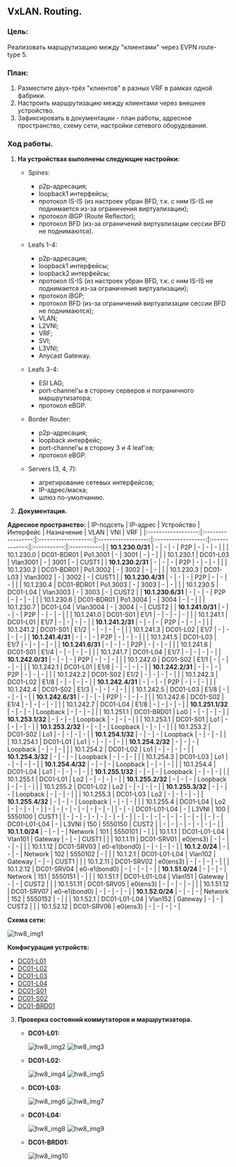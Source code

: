 ## **VxLAN. Routing.**

### **Цель:**

Реализовать маршрутизацию между "клиентами" через EVPN route-type 5.

 ### **План:**

1) Разместите двух-трёх "клиентов" в разных VRF в рамках одной фабрики.
2) Настроить маршрутизацию между клиентами через внешнее устройство.
3) Зафиксировать в документации - план работы, адресное пространство, схему сети, настройки сетевого оборудования.

### **Ход работы.**

1) **На устройствах выполнены следующие настройки:**
    
    - Spines:
        * p2p-адресация;
        * loopback1 интерфейсы;
        * протокол IS-IS (из настроек убран BFD, т.к. с ним IS-IS не поднимается из-за ограничения виртуализации);
        * протокол iBGP (Route Reflector);
        * протокол BFD (из-за ограничений виртуализации сессии BFD не поднимаются).
    
    - Leafs 1-4:
        * p2p-адресация;
        * loopback1 интерфейсы;
        * loopback2 интерфейсы;
        * протокол IS-IS (из настроек убран BFD, т.к. с ним IS-IS не поднимается из-за ограничения виртуализации);
        * протокол iBGP;
        * протокол BFD (из-за ограничений виртуализации сессии BFD не поднимаются);
        * VLAN;
        * L2VNI;
        * VRF;
        * SVI;
        * L3VNI;
        * Anycast Gateway.
            
    - Leafs 3-4:
        * ESI LAG;
        * port-channel'ы в сторону серверов и пограничного маршрутизатора;
        * протокол eBGP.

    - Border Router:
        * p2p-адресация;
        * loopback интерфейс;
        * port-channel'ы в сторону 3 и 4 leaf'ов;
        * протокол eBGP.

    - Servers (3, 4, 7):
        * агрегирование сетевых интерфейсов;
        * IP-адрес/маска;
        * шлюз по-умолчанию.

2) **Документация.**

 **Адресное пространство:**
|    IP-подсеть      |      IP-адрес     |      Устройство     |     Интерфейс      |     Назначение     |     VLAN      |     VNI     |     VRF     |
|:------------------:|:-----------------:|:-------------------:|:------------------:|:------------------:|:-------------:|:-----------:|:-----------:|
| **10.1.230.0/31**  |         -         |          -          |         -          |         P2P        |       -       |      -      |      -      |
|                    |    10.1.230.0     |     DC01-BDR01      |      Po1.3001      |          -         |     3001      |      -      |      -      |
|                    |    10.1.230.1     |      DC01-L03       |      Vlan3001      |          -         |     3001      |      -      |    CUST1    |
| **10.1.230.2/31**  |         -         |          -          |         -          |         P2P        |       -       |      -      |      -      |
|                    |    10.1.230.2     |     DC01-BDR01      |      Po1.3002      |          -         |     3002      |      -      |      -      |
|                    |    10.1.230.3     |      DC01-L03       |      Vlan3002      |          -         |     3002      |      -      |    CUST1    |
| **10.1.230.4/31**  |         -         |          -          |         -          |         P2P        |       -       |      -      |      -      |
|                    |    10.1.230.4     |     DC01-BDR01      |      Po1.3003      |          -         |     3003      |      -      |      -      |
|                    |    10.1.230.5     |      DC01-L04       |      Vlan3003      |          -         |     3003      |      -      |    CUST2    |
| **10.1.230.6/31**  |         -         |          -          |         -          |         P2P        |       -       |      -      |      -      |
|                    |    10.1.230.6     |     DC01-BDR01      |      Po1.3004      |          -         |     3004      |      -      |      -      |
|                    |    10.1.230.7     |      DC01-L04       |      Vlan3004      |          -         |     3004      |      -      |    CUST2    |
| **10.1.241.0/31**  |         -         |          -          |          -         |         P2P        |       -       |      -      |      -      |
|                    |    10.1.241.0     |      DC01-S01       |        E1/1        |          -         |       -       |      -      |      -      |
|                    |    10.1.241.1     |      DC01-L01       |        E1/7        |          -         |       -       |      -      |      -      |
| **10.1.241.2/31**  |         -         |          -          |          -         |         P2P        |       -       |      -      |      -      |
|                    |    10.1.241.2     |      DC01-S01       |        E1/2        |          -         |       -       |      -      |      -      |
|                    |    10.1.241.3     |      DC01-L02       |        E1/7        |          -         |       -       |      -      |      -      |
| **10.1.241.4/31**  |         -         |          -          |          -         |         P2P        |       -       |      -      |      -      |
|                    |    10.1.241.5     |      DC01-L03       |        E1/7        |          -         |       -       |      -      |      -      |
| **10.1.241.6/31**  |         -         |          -          |          -         |         P2P        |       -       |      -      |      -      |
|                    |    10.1.241.6     |      DC01-S01       |        E1/4        |          -         |       -       |      -      |      -      |
|                    |    10.1.241.7     |      DC01-L04       |        E1/7        |          -         |       -       |      -      |      -      |
| **10.1.242.0/31**  |         -         |          -          |          -         |         P2P        |       -       |      -      |      -      |
|                    |    10.1.242.0     |      DC01-S02       |        E1/1        |          -         |       -       |      -      |      -      |
|                    |    10.1.242.1     |      DC01-L01       |        E1/8        |          -         |       -       |      -      |      -      |
| **10.1.242.2/31**  |         -         |          -          |          -         |         P2P        |       -       |      -      |      -      |
|                    |    10.1.242.2     |      DC01-S02       |        E1/2        |          -         |       -       |      -      |      -      |
|                    |    10.1.242.3     |      DC01-L02       |        E1/8        |          -         |       -       |      -      |      -      |
| **10.1.242.4/31**  |         -         |          -          |          -         |         P2P        |       -       |      -      |      -      |
|                    |    10.1.242.4     |      DC01-S02       |        E1/3        |          -         |       -       |      -      |      -      |
|                    |    10.1.242.5     |      DC01-L03       |        E1/8        |          -         |       -       |      -      |      -      |
| **10.1.242.6/31**  |         -         |          -          |          -         |         P2P        |       -       |      -      |      -      |
|                    |    10.1.242.6     |      DC01-S02       |        E1/4        |          -         |       -       |      -      |      -      |
|                    |    10.1.242.7     |      DC01-L04       |        E1/8        |          -         |       -       |      -      |      -      |
| **10.1.251.1/32**  |         -         |          -          |         -          |       Loopback     |       -       |      -      |      -      |
|                    |    10.1.251.1     |     DC01-BRD01      |        Lo0         |          -         |       -       |      -      |      -      |
| **10.1.253.1/32**  |         -         |          -          |         -          |       Loopback     |       -       |      -      |      -      |
|                    |    10.1.253.1     |      DC01-S01       |        Lo1         |          -         |       -       |      -      |      -      |
| **10.1.253.2/32**  |         -         |          -          |         -          |       Loopback     |       -       |      -      |      -      |
|                    |    10.1.253.2     |      DC01-S02       |        Lo1         |          -         |       -       |      -      |      -      |
| **10.1.254.1/32**  |         -         |          -          |         -          |       Loopback     |       -       |      -      |      -      |
|                    |    10.1.254.1     |      DC01-L01       |        Lo1         |          -         |       -       |      -      |      -      |
| **10.1.254.2/32**  |         -         |          -          |         -          |       Loopback     |       -       |      -      |      -      |
|                    |    10.1.254.2     |      DC01-L02       |        Lo1         |          -         |       -       |      -      |      -      |
| **10.1.254.3/32**  |         -         |          -          |         -          |       Loopback     |       -       |      -      |      -      |
|                    |    10.1.254.3     |      DC01-L03       |        Lo1         |          -         |       -       |      -      |      -      |
| **10.1.254.4/32**  |         -         |          -          |         -          |       Loopback     |       -       |      -      |      -      |
|                    |    10.1.254.4     |      DC01-L04       |        Lo1         |          -         |       -       |      -      |      -      |
| **10.1.255.1/32**  |         -         |          -          |         -          |       Loopback     |       -       |      -      |      -      |
|                    |    10.1.255.1     |      DC01-L01       |        Lo2         |          -         |       -       |      -      |      -      |
| **10.1.255.2/32**  |         -         |          -          |         -          |       Loopback     |       -       |      -      |      -      |
|                    |    10.1.255.2     |      DC01-L02       |        Lo2         |          -         |       -       |      -      |      -      |
| **10.1.255.3/32**  |         -         |          -          |         -          |       Loopback     |       -       |      -      |      -      |
|                    |    10.1.255.3     |      DC01-L03       |        Lo2         |          -         |       -       |      -      |      -      |
| **10.1.255.4/32**  |         -         |          -          |         -          |       Loopback     |       -       |      -      |      -      |
|                    |    10.1.255.4     |      DC01-L04       |        Lo2         |          -         |       -       |      -      |      -      |
|          -         |         -         |          -          |         -          |          -         |       -       |      -      |      -      |
|          -         |         -         |    DC01-L01-L04     |         -          |        L3VNI       |      100      |   5550100   |    CUST1    |
|          -         |         -         |          -          |         -          |          -         |       -       |      -      |      -      |
|          -         |         -         |          -          |         -          |          -         |       -       |      -      |      -      |
|          -         |         -         |    DC01-L01-L04     |         -          |        L3VNI       |      150      |   5550150   |    CUST2    |
|          -         |         -         |          -          |         -          |          -         |       -       |      -      |
|  **10.1.1.0/24**   |         -         |          -          |         -          |       Network      |      101      |   5550101   |      -      |
|                    |    10.1.1.1       |    DC01-L01-L04     |      Vlan101       |       Gateway      |       -       |      -      |    CUST1    |
|                    |    10.1.1.11      |     DC01-SRV01      |      e0(ens3)      |          -         |       -       |      -      |      -      |
|                    |    10.1.1.12      |     DC01-SRV03      |    e0-e1(bond0)    |          -         |       -       |      -      |      -      |
|  **10.1.2.0/24**   |         -         |          -          |         -          |       Network      |      102      |   5550102   |      -      |
|                    |    10.1.2.1       |    DC01-L01-L04     |      Vlan102       |       Gateway      |       -       |      -      |    CUST1    |
|                    |    10.1.2.11      |     DC01-SRV02      |      e0(ens3)      |          -         |       -       |      -      |      -      |
|                    |    10.1.2.12      |     DC01-SRV04      |    e0-e1(bond0)    |          -         |       -       |      -      |      -      |
| **10.1.51.0/24**   |         -         |          -          |         -          |       Network      |      151      |   5550151   |      -      |
|                    |    10.1.51.1      |    DC01-L01-L04     |      Vlan151       |       Gateway      |       -       |      -      |    CUST2    |
|                    |    10.1.51.11     |     DC01-SRV05      |      e0(ens3)      |          -         |       -       |      -      |      -      |
|                    |    10.1.51.12     |     DC01-SRV07      |    e0-e1(bond0)    |          -         |       -       |      -      |      -      |
| **10.1.52.0/24**   |         -         |          -          |         -          |       Network      |      152      |   5550152   |      -      |
|                    |    10.1.52.1      |    DC01-L01-L04     |      Vlan152       |       Gateway      |       -       |      -      |    CUST2    |
|                    |    10.1.52.12     |     DC01-SRV06      |      e0(ens3)      |          -         |       -       |      -      |      -      |


**Схема сети:**

![hw8_img1](attach/HW8_topology.png)


**Конфигурация устройств:**

* [DC01-L01](attach/DC01-L01.conf)
* [DC01-L02](attach/DC01-L02.conf)
* [DC01-L03](attach/DC01-L03.conf)
* [DC01-L04](attach/DC01-L04.conf)
* [DC01-S01](attach/DC01-S01.conf)
* [DC01-S02](attach/DC01-S02.conf)
* [DC01-BRD01](attach/DC01-BRD01.conf)

3) **Проверка состояний коммутаторов и маршрутизатора.**

    - **DC01-L01:**

        ![hw8_img2](attach/L01_show1.png)
        ![hw8_img3](attach/L01_show2.png)
        
    - **DC01-L02:**

        ![hw8_img4](attach/L02_show1.png)
        ![hw8_img5](attach/L02_show2.png)

    - **DC01-L03:**

        ![hw8_img6](attach/L03_show1.png)
        ![hw8_img7](attach/L03_show2.png)

    - **DC01-L04:**

        ![hw8_img8](attach/L04_show1.png)
        ![hw8_img9](attach/L04_show2.png)
    
    - **DC01-BRD01:**

        ![hw8_img10](attach/BRD01_show1.png)
      